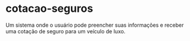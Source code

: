 # cotacao-seguros
 Um sistema onde o usuário pode preencher suas informações e receber uma cotação de seguro para um veículo de luxo.
